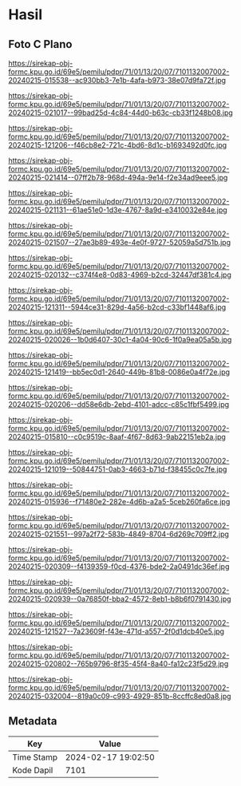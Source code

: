 # Hasil

## Foto C Plano

https://sirekap-obj-formc.kpu.go.id/69e5/pemilu/pdpr/71/01/13/20/07/7101132007002-20240215-015538--ac930bb3-7e1b-4afa-b973-38e07d9fa72f.jpg

https://sirekap-obj-formc.kpu.go.id/69e5/pemilu/pdpr/71/01/13/20/07/7101132007002-20240215-021017--99bad25d-4c84-44d0-b63c-cb33f1248b08.jpg

https://sirekap-obj-formc.kpu.go.id/69e5/pemilu/pdpr/71/01/13/20/07/7101132007002-20240215-121206--f46cb8e2-721c-4bd6-8d1c-b1693492d0fc.jpg

https://sirekap-obj-formc.kpu.go.id/69e5/pemilu/pdpr/71/01/13/20/07/7101132007002-20240215-021414--07ff2b78-968d-494a-9e14-f2e34ad9eee5.jpg

https://sirekap-obj-formc.kpu.go.id/69e5/pemilu/pdpr/71/01/13/20/07/7101132007002-20240215-021131--61ae51e0-1d3e-4767-8a9d-e3410032e84e.jpg

https://sirekap-obj-formc.kpu.go.id/69e5/pemilu/pdpr/71/01/13/20/07/7101132007002-20240215-021507--27ae3b89-493e-4e0f-9727-52059a5d751b.jpg

https://sirekap-obj-formc.kpu.go.id/69e5/pemilu/pdpr/71/01/13/20/07/7101132007002-20240215-020132--c374f4e8-0d83-4969-b2cd-32447df381c4.jpg

https://sirekap-obj-formc.kpu.go.id/69e5/pemilu/pdpr/71/01/13/20/07/7101132007002-20240215-121311--5944ce31-829d-4a56-b2cd-c33bf1448af6.jpg

https://sirekap-obj-formc.kpu.go.id/69e5/pemilu/pdpr/71/01/13/20/07/7101132007002-20240215-020026--1b0d6407-30c1-4a04-90c6-1f0a9ea05a5b.jpg

https://sirekap-obj-formc.kpu.go.id/69e5/pemilu/pdpr/71/01/13/20/07/7101132007002-20240215-121419--bb5ec0d1-2640-449b-81b8-0086e0a4f72e.jpg

https://sirekap-obj-formc.kpu.go.id/69e5/pemilu/pdpr/71/01/13/20/07/7101132007002-20240215-020206--dd58e6db-2ebd-4101-adcc-c85c1fbf5499.jpg

https://sirekap-obj-formc.kpu.go.id/69e5/pemilu/pdpr/71/01/13/20/07/7101132007002-20240215-015810--c0c9519c-8aaf-4f67-8d63-9ab22151eb2a.jpg

https://sirekap-obj-formc.kpu.go.id/69e5/pemilu/pdpr/71/01/13/20/07/7101132007002-20240215-121019--50844751-0ab3-4663-b71d-f38455c0c7fe.jpg

https://sirekap-obj-formc.kpu.go.id/69e5/pemilu/pdpr/71/01/13/20/07/7101132007002-20240215-015936--f71480e2-282e-4d6b-a2a5-5ceb260fa6ce.jpg

https://sirekap-obj-formc.kpu.go.id/69e5/pemilu/pdpr/71/01/13/20/07/7101132007002-20240215-021551--997a2f72-583b-4849-8704-6d269c709ff2.jpg

https://sirekap-obj-formc.kpu.go.id/69e5/pemilu/pdpr/71/01/13/20/07/7101132007002-20240215-020309--f4139359-f0cd-4376-bde2-2a0491dc36ef.jpg

https://sirekap-obj-formc.kpu.go.id/69e5/pemilu/pdpr/71/01/13/20/07/7101132007002-20240215-020939--0a76850f-bba2-4572-8eb1-b8b6f0791430.jpg

https://sirekap-obj-formc.kpu.go.id/69e5/pemilu/pdpr/71/01/13/20/07/7101132007002-20240215-121527--7a23609f-f43e-471d-a557-2f0d1dcb40e5.jpg

https://sirekap-obj-formc.kpu.go.id/69e5/pemilu/pdpr/71/01/13/20/07/7101132007002-20240215-020802--765b9796-8f35-45f4-8a40-fa12c23f5d29.jpg

https://sirekap-obj-formc.kpu.go.id/69e5/pemilu/pdpr/71/01/13/20/07/7101132007002-20240215-032004--819a0c09-c993-4929-851b-8ccffc8ed0a8.jpg


## Metadata

| Key        | Value               |
| ---------- | ------------------- |
| Time Stamp | 2024-02-17 19:02:50 |
| Kode Dapil | 7101                |



